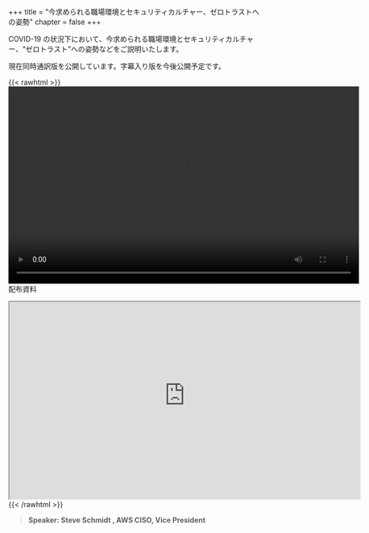 +++
title = "今求められる職場環境とセキュリティカルチャー、ゼロトラストへの姿勢"
chapter = false
+++

COVID-19 の状況下において、今求められる職場環境とセキュリティカルチャー、“ゼロトラスト”への姿勢などをご説明いたします。

現在同時通訳版を公開しています。字幕入り版を今後公開予定です。

{{< rawhtml >}}
<video width="696" height="392" controls>
  <source src="https://awssecurityroadshow2020.s3-ap-northeast-1.amazonaws.com/workshops/keynote1/091120+APAC+RoadShow+r1.mp4" type="video/mp4">
  Your browser doesn't support video.
</video>
<br>
配布資料
<iframe src="https://awssecurityroadshow2020.s3-ap-northeast-1.amazonaws.com/workshops/keynote1/Schmidt_APAC_Keynote.pdf" width="696" height="392"></iframe>
{{< /rawhtml >}}

>  **Speaker: Steve Schmidt , AWS CISO, Vice President** 
